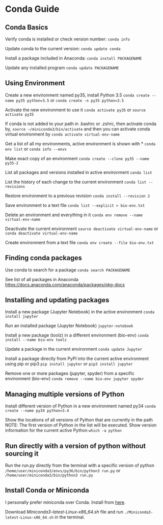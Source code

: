 # Conda Guide


## Conda Basics

Verify conda is installed or check version number:
`conda info`

Update conda to the current version:
`conda update conda`

Install a package included in Anaconda:
`conda install PACKAGENAME`

Update any installed program
`conda update PACKAGENAME`


## Using Environment

Create a new environment named py35, install Python 3.5
`conda create --name py35 python=3.5`
or
`conda create -n py35 python=3.5`

Activate the new environment to use it
`conda activate py35`
or
`source activate py35`

If conda is not added to your path in .bashrc or .zshrc, then activate conda by,
`source ~/miniconda3/bin/activate` and then you can activate conda virtual environment by `conda activate virtual-env-name`

Get a list of all my environments, active environment is shown with *
`conda env list`
or
`conda info --envs`

Make exact copy of an environment
`conda create --clone py35 --name py35-2`

List all packages and versions installed in active environment
`conda list`

List the history of each change to the current environment
`conda list --revisions`

Restore environment to a previous revision
`conda install --revision 2`

Save environment to a text file
`conda list --explicit > bio-env.txt`

Delete an environment and everything in it
`conda env remove --name virtual-env-name`

Deactivate the current environment
`source deactivate virtual-env-name`
or
`conda deactivate virtual-env-name`

Create environment from a text file
`conda env create --file bio-env.txt`


## Finding conda packages

Use conda to search for a package
`conda search PACKAGENAME`

See list of all packages in Anaconda
https://docs.anaconda.com/anaconda/packages/pkg-docs



## Installing and updating packages

Install a new package (Jupyter Notebook) in the active environment
`conda install jupyter`

Run an installed package (Jupyter Notebook)
`jupyter-notebook`

Install a new package (toolz) in a different environment (bio-env)
`conda install --name bio-env toolz`

Update a package in the current environment
`conda update Jupyter`


Install a package directly from PyPI into the current active environment using pip or pip3
`pip install jupyter`
or
`pip3 install jupyter`

Remove one or more packages (jupyter, spyder) from a specific environment (bio-env)
`conda remove --name bio-env jupyter spyder`



## Managing multiple versions of Python

Install different version of Python in
a new environment named py34
`conda create --name py34 python=3.4`

Show the locations of all versions of Python that are currently in the path
NOTE: The first version of Python in the list will be executed.
Show version information for the current active Python
`which -a python`

## Run directly with a version of python without sourcing it

Run the run.py directly from the terminal with a specific version of python
`/home/user/miniconda3/envs/py36/bin/python3 run.py`
or
`/home/user/miniconda3/bin/python3 run.py`


## Install Conda or Miniconda

I personally prefer miniconda over Conda. Install from [here](https://docs.conda.io/en/latest/miniconda.html "Miniconda").

Download *Miniconda3-latest-Linux-x86_64.sh* file and run `./Miniconda3-latest-Linux-x86_64.sh` in the terminal.